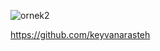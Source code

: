 ![ornek2](https://github.com/Batuhangokbudak/app_instagram/assets/120169258/0b1e6618-039c-427e-be15-facfd782b05f)

https://github.com/keyvanarasteh
